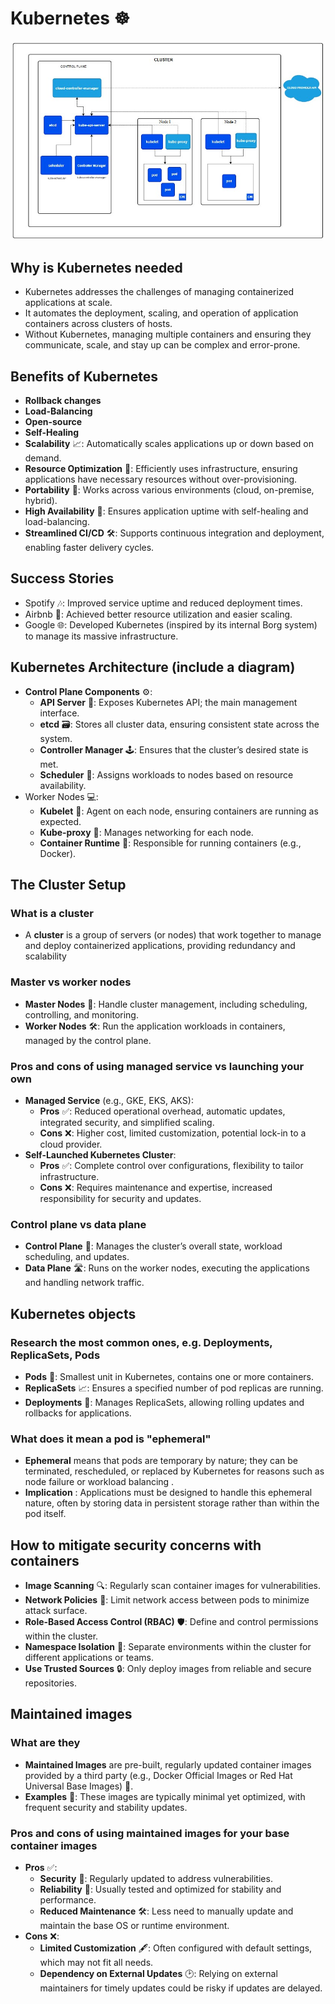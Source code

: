# Kubernetes ☸️

![alt text](kubernetes-cluster-architecture.jpg)

##  Why is Kubernetes needed
- Kubernetes addresses the challenges of managing containerized applications at scale.
- It automates the deployment, scaling, and operation of application containers across clusters of hosts.
- Without Kubernetes, managing multiple containers and ensuring they communicate, scale, and stay up can be complex and error-prone.


## Benefits of Kubernetes
- **Rollback changes**
- **Load-Balancing**
- **Open-source**
- **Self-Healing**
- **Scalability** 📈: Automatically scales applications up or down based on demand.
- **Resource Optimization** 💸: Efficiently uses infrastructure, ensuring applications have necessary resources without over-provisioning.
- **Portability** 🚀: Works across various environments (cloud, on-premise, hybrid).
- **High Availability** 🔄: Ensures application uptime with self-healing and load-balancing.
- **Streamlined CI/CD** 🛠️: Supports continuous integration and deployment, enabling faster delivery cycles.

## Success Stories
- Spotify 🎶: Improved service uptime and reduced deployment times.
- Airbnb 🏡: Achieved better resource utilization and easier scaling.
- Google 🌐: Developed Kubernetes (inspired by its internal Borg system) to manage its massive infrastructure.
  
## Kubernetes Architecture (include a diagram)
- **Control Plane Components** ⚙️:
  - **API Server** 📡: Exposes Kubernetes API; the main management interface.
  - **etcd** 🗃️: Stores all cluster data, ensuring consistent state across the system.
  - **Controller Manager** 🕹️: Ensures that the cluster’s desired state is met.
  - **Scheduler** 📅: Assigns workloads to nodes based on resource availability.
- Worker Nodes 💻:
  - **Kubelet** 👾: Agent on each node, ensuring containers are running as expected.
  - **Kube-proxy** 🔗: Manages networking for each node.
  - **Container Runtime** 🐋: Responsible for running containers (e.g., Docker).

## The Cluster Setup

### What is a cluster
- A **cluster** is a group of servers (or nodes) that work together to manage and deploy containerized applications, providing redundancy and scalability 
  
### Master vs worker nodes
- **Master Nodes** 🧠: Handle cluster management, including scheduling, controlling, and monitoring.
- **Worker Nodes** 🛠️: Run the application workloads in containers, managed by the control plane.

### Pros and cons of using managed service vs launching your own

- **Managed Service** (e.g., GKE, EKS, AKS):
    - **Pros** ✅: Reduced operational overhead, automatic updates, integrated security, and simplified scaling.
    - **Cons** ❌: Higher cost, limited customization, potential lock-in to a cloud provider.
- **Self-Launched Kubernetes Cluster**:
    - **Pros** ✅: Complete control over configurations, flexibility to tailor infrastructure.
    - **Cons** ❌: Requires maintenance and expertise, increased responsibility for security and updates.

### Control plane vs data plane
- **Control Plane** 🛂: Manages the cluster’s overall state, workload scheduling, and updates.
- **Data Plane** 🛣️: Runs on the worker nodes, executing the applications and handling network traffic.
  
## Kubernetes objects 

### Research the most common ones, e.g. Deployments, ReplicaSets, Pods
- **Pods** 🧩: Smallest unit in Kubernetes, contains one or more containers.
- **ReplicaSets** 📈: Ensures a specified number of pod replicas are running.
- **Deployments** 🔄: Manages ReplicaSets, allowing rolling updates and rollbacks for applications.
  
### What does it mean a pod is "ephemeral"
- **Ephemeral** means that pods are temporary by nature; they can be terminated, rescheduled, or replaced by Kubernetes for reasons such as node failure or workload balancing .
- **Implication** : Applications must be designed to handle this ephemeral nature, often by storing data in persistent storage rather than within the pod itself.

## How to mitigate security concerns with containers
- **Image Scanning** 🔍: Regularly scan container images for vulnerabilities.
- **Network Policies** 🚧: Limit network access between pods to minimize attack surface.
- **Role-Based Access Control (RBAC)** 🛡️: Define and control permissions within the cluster.
- **Namespace Isolation** 🏢: Separate environments within the cluster for different applications or teams.
- **Use Trusted Sources** 🔒: Only deploy images from reliable and secure repositories.

## Maintained images

### What are they
- **Maintained Images** are pre-built, regularly updated container images provided by a third party (e.g., Docker Official Images or Red Hat Universal Base Images) 🧱.
- **Examples** 🚀: These images are typically minimal yet optimized, with frequent security and stability updates.

### Pros and cons of using maintained images for your base container images

- **Pros** ✅:
    - **Security** 🔐: Regularly updated to address vulnerabilities.
    - **Reliability** 🤝: Usually tested and optimized for stability and performance.
    - **Reduced Maintenance** 🛠️: Less need to manually update and maintain the base OS or runtime environment.
- **Cons** ❌:
    - **Limited Customization** 🖋️: Often configured with default settings, which may not fit all needs.
    - **Dependency on External Updates** 🕑: Relying on external maintainers for timely updates could be risky if updates are delayed.